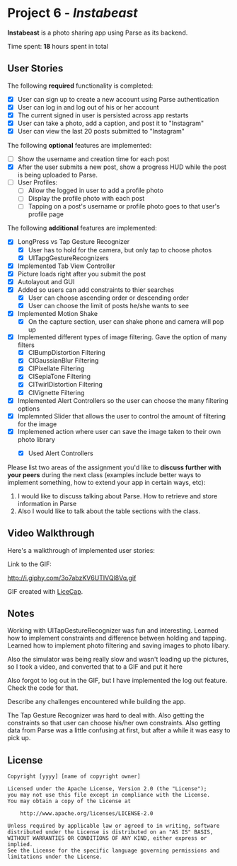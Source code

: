 # Project 6 - *Instabeast*

**Instabeast** is a photo sharing app using Parse as its backend.

Time spent: **18** hours spent in total

## User Stories

The following **required** functionality is completed:

- [X] User can sign up to create a new account using Parse authentication
- [X] User can log in and log out of his or her account
- [X] The current signed in user is persisted across app restarts
- [X] User can take a photo, add a caption, and post it to "Instagram"
- [X] User can view the last 20 posts submitted to "Instagram"

The following **optional** features are implemented:

- [ ] Show the username and creation time for each post
- [X] After the user submits a new post, show a progress HUD while the post is being uploaded to Parse.
- [ ] User Profiles:
   - [ ] Allow the logged in user to add a profile photo
   - [ ] Display the profile photo with each post
   - [ ] Tapping on a post's username or profile photo goes to that user's profile page

The following **additional** features are implemented:

- [X] LongPress vs Tap Gesture Recognizer
  - [X] User has to hold for the camera, but only tap to choose photos
  - [X] UITapgGestureRecognizers
- [X] Implemented Tab View Controller
- [X] Picture loads right after you submit the post
- [X] Autolayout and GUI
- [X] Added so users can add constraints to thier searches
  - [X] User can choose ascending order or descending order
  - [X] User can choose the limit of posts he/she wants to see
- [X] Implemented Motion Shake
  - [X] On the capture section, user can shake phone and camera will pop up
- [X] Implemented different types of image filtering. Gave the option of many filters
  - [X] CIBumpDistortion Filtering
  - [X] CIGaussianBlur Filtering
  - [X] CIPixellate Filtering
  - [X] CISepiaTone Filtering
  - [X] CITwirlDistortion Filtering
  - [X] CIVignette Filtering
- [X] Implemented Alert Controllers so the user can choose the many filtering options
- [X] Implemnted Slider that allows the user to control the amount of filtering for the image
- [X] Implemened action where user can save the image taken to their own photo library
  - [X] Used Alert Controllers 
  


Please list two areas of the assignment you'd like to **discuss further with your peers** during the next class (examples include better ways to implement something, how to extend your app in certain ways, etc):

1. I would like to discuss talking about Parse. How to retrieve and store information in Parse
2. Also I would like to talk about the table sections with the class. 

## Video Walkthrough 

Here's a walkthrough of implemented user stories:

Link to the GIF:

http://i.giphy.com/3o7abzKV6UTIVQl8Vq.gif

GIF created with [LiceCap](http://www.cockos.com/licecap/).

## Notes

Working with UITapGestureRecognizer was fun and interesting.
Learned how to implement constraints and difference between holding and tapping.
Learned how to implement photo filtering and saving images to photo libary.

Also the simulator was being really slow and wasn't loading up the pictures, so I took a video, and
converted that to a GIF and put it here

Also forgot to log out in the GIF, but I have implemented the log out feature. Check the code for that. 


Describe any challenges encountered while building the app.

The Tap Gesture Recognizer was hard to deal with. Also getting the constraints so that user can choose his/her own constraints.
Also getting data from Parse was a little confusing at first, but after a while it was easy to pick up. 

## License

    Copyright [yyyy] [name of copyright owner]

    Licensed under the Apache License, Version 2.0 (the "License");
    you may not use this file except in compliance with the License.
    You may obtain a copy of the License at

        http://www.apache.org/licenses/LICENSE-2.0

    Unless required by applicable law or agreed to in writing, software
    distributed under the License is distributed on an "AS IS" BASIS,
    WITHOUT WARRANTIES OR CONDITIONS OF ANY KIND, either express or implied.
    See the License for the specific language governing permissions and
    limitations under the License.
